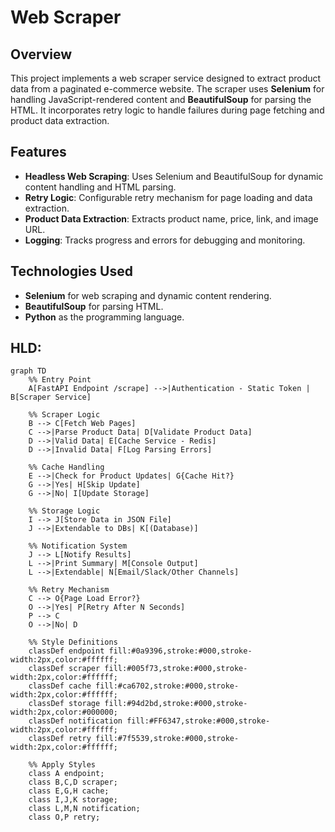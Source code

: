 # Web Scraper 

## Overview

This project implements a web scraper service designed to extract product data from a paginated e-commerce website. The scraper uses **Selenium** for handling JavaScript-rendered content and **BeautifulSoup** for parsing the HTML. It incorporates retry logic to handle failures during page fetching and product data extraction.

## Features

- **Headless Web Scraping**: Uses Selenium and BeautifulSoup for dynamic content handling and HTML parsing.
- **Retry Logic**: Configurable retry mechanism for page loading and data extraction.
- **Product Data Extraction**: Extracts product name, price, link, and image URL.
- **Logging**: Tracks progress and errors for debugging and monitoring.

## Technologies Used

- **Selenium** for web scraping and dynamic content rendering.
- **BeautifulSoup** for parsing HTML.
- **Python** as the programming language.

## HLD:

```mermaid
graph TD
    %% Entry Point
    A[FastAPI Endpoint /scrape] -->|Authentication - Static Token | B[Scraper Service]
    
    %% Scraper Logic
    B --> C[Fetch Web Pages]
    C -->|Parse Product Data| D[Validate Product Data]
    D -->|Valid Data| E[Cache Service - Redis]
    D -->|Invalid Data| F[Log Parsing Errors]
    
    %% Cache Handling
    E -->|Check for Product Updates| G{Cache Hit?}
    G -->|Yes| H[Skip Update]
    G -->|No| I[Update Storage]

    %% Storage Logic
    I --> J[Store Data in JSON File]
    J -->|Extendable to DBs| K[(Database)]

    %% Notification System
    J --> L[Notify Results]
    L -->|Print Summary| M[Console Output]
    L -->|Extendable| N[Email/Slack/Other Channels]

    %% Retry Mechanism
    C --> O{Page Load Error?}
    O -->|Yes| P[Retry After N Seconds]
    P --> C
    O -->|No| D

    %% Style Definitions
    classDef endpoint fill:#0a9396,stroke:#000,stroke-width:2px,color:#ffffff;
    classDef scraper fill:#005f73,stroke:#000,stroke-width:2px,color:#ffffff;
    classDef cache fill:#ca6702,stroke:#000,stroke-width:2px,color:#ffffff;
    classDef storage fill:#94d2bd,stroke:#000,stroke-width:2px,color:#000000;
    classDef notification fill:#FF6347,stroke:#000,stroke-width:2px,color:#ffffff;
    classDef retry fill:#7f5539,stroke:#000,stroke-width:2px,color:#ffffff;

    %% Apply Styles
    class A endpoint;
    class B,C,D scraper;
    class E,G,H cache;
    class I,J,K storage;
    class L,M,N notification;
    class O,P retry;
```

